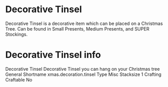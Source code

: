 # Decorative Tinsel

Decorative Tinsel is a decorative item which can be placed on a Christmas Tree. Can be found in Small Presents, Medium Presents, and SUPER Stockings.
# Decorative Tinsel info

Decorative Tinsel
Decorative Tinsel you can hang on your Christmas tree
General
Shortname
xmas.decoration.tinsel
Type
Misc
Stacksize
1
Crafting
Craftable
No
